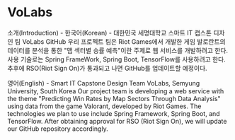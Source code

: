 # VoLabs
소개(Introduction) -
  한국어(Korean) -
    대한민국 세명대학교 스마트 IT 캡스톤 디자인 팀 VoLabs GitHub
    우리 프로젝트 팀은 Riot Games에서 개발한 게임 발로란트의 데이터를 분석을 통한
    "맵 섹터별 승률 예측"이란 주제로 웹 서비스를 개발하려고 한다.
    사용 기술로는 Spring FrameWork, Spring Boot, TensorFlow를 사용하려고 한다.
    추후에 RSO(Riot Sign On)가 통과되고 나면 GitHub를 업데이트할 예정이다.
  
  영어(English) -
    Smart IT Capstone Design Team VoLabs, Semyung University, South Korea
    Our project team is developing a web service with the theme "Predicting Win Rates by Map Sectors Through Data Analysis"
    using data from the game Valorant, developed by Riot Games.
    The technologies we plan to use include Spring Framework, Spring Boot, and TensorFlow.
    After obtaining approval for RSO (Riot Sign On), we will update our GitHub repository accordingly.
